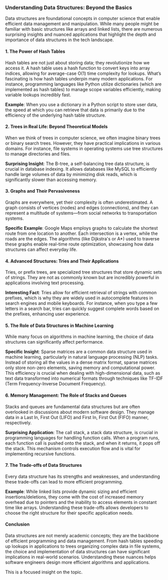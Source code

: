 ### Understanding Data Structures: Beyond the Basics

Data structures are foundational concepts in computer science that enable efficient data management and manipulation. While many people might be familiar with basic structures like arrays and linked lists, there are numerous surprising insights and nuanced applications that highlight the depth and importance of data structures in the tech landscape.

#### 1. The Power of Hash Tables

Hash tables are not just about storing data; they revolutionize how we access it. A hash table uses a hash function to convert keys into array indices, allowing for average-case O(1) time complexity for lookups. What’s fascinating is how hash tables underpin many modern applications. For instance, programming languages like Python utilize dictionaries (which are implemented as hash tables) to manage scope variables efficiently, making variable lookups incredibly fast.

**Example**: When you use a dictionary in a Python script to store user data, the speed at which you can retrieve that data is primarily due to the efficiency of the underlying hash table structure.

#### 2. Trees in Real Life: Beyond Theoretical Models

When we think of trees in computer science, we often imagine binary trees or binary search trees. However, they have practical implications in various domains. For instance, file systems in operating systems use tree structures to manage directories and files. 

**Surprising Insight**: The B-tree, a self-balancing tree data structure, is crucial in database indexing. It allows databases like MySQL to efficiently handle large volumes of data by minimizing disk reads, which is significantly slower than accessing memory.

#### 3. Graphs and Their Pervasiveness

Graphs are everywhere, yet their complexity is often underestimated. A graph consists of vertices (nodes) and edges (connections), and they can represent a multitude of systems—from social networks to transportation systems. 

**Specific Example**: Google Maps employs graphs to calculate the shortest route from one location to another. Each intersection is a vertex, while the roads are the edges. The algorithms (like Dijkstra's or A*) used to traverse these graphs enable real-time route optimization, showcasing how data structures can affect everyday life.

#### 4. Advanced Structures: Tries and Their Applications

Tries, or prefix trees, are specialized tree structures that store dynamic sets of strings. They are not as commonly known but are incredibly powerful in applications involving text processing. 

**Interesting Fact**: Tries allow for efficient retrieval of strings with common prefixes, which is why they are widely used in autocomplete features in search engines and mobile keyboards. For instance, when you type a few letters in a search bar, tries can quickly suggest complete words based on the prefixes, enhancing user experience.

#### 5. The Role of Data Structures in Machine Learning

While many focus on algorithms in machine learning, the choice of data structures can significantly affect performance. 

**Specific Insight**: Sparse matrices are a common data structure used in machine learning, particularly in natural language processing (NLP) tasks. Instead of storing all the values in a dense matrix format, sparse matrices only store non-zero elements, saving memory and computational power. This efficiency is crucial when dealing with high-dimensional data, such as text data transformed into numerical formats through techniques like TF-IDF (Term Frequency-Inverse Document Frequency).

#### 6. Memory Management: The Role of Stacks and Queues

Stacks and queues are fundamental data structures but are often overlooked in discussions about modern software design. They manage data in a Last In, First Out (LIFO) and First In, First Out (FIFO) manner, respectively. 

**Surprising Application**: The call stack, a stack data structure, is crucial in programming languages for handling function calls. When a program runs, each function call is pushed onto the stack, and when it returns, it pops off the stack. This mechanism controls execution flow and is vital for implementing recursive functions.

#### 7. The Trade-offs of Data Structures

Every data structure has its strengths and weaknesses, and understanding these trade-offs can lead to more efficient programming. 

**Example**: While linked lists provide dynamic sizing and efficient insertions/deletions, they come with the cost of increased memory overhead due to pointers and the inability to access elements in constant time like arrays. Understanding these trade-offs allows developers to choose the right structure for their specific application needs.

#### Conclusion

Data structures are not merely academic concepts; they are the backbone of efficient programming and data management. From hash tables speeding up lookups in applications to trees organizing complex data in file systems, the choice and implementation of data structures can have significant implications in real-world scenarios. Understanding these nuances helps software engineers design more efficient algorithms and applications.

This is a focused insight on the topic.